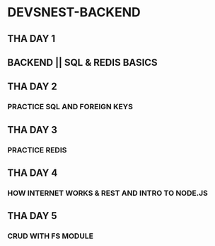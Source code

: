 <!DOCTYPE html>
<html>
<head>
 <h1 style=text-align: center;>DEVSNEST-BACKEND</h1>
</head>
<body>

<h2>THA DAY 1</h2>
<h2>BACKEND || SQL & REDIS BASICS</h2>

<h2>THA DAY 2</h2>
<h3>PRACTICE SQL AND FOREIGN KEYS</h3>

<h2>THA DAY 3</h2>
<h3>PRACTICE REDIS</h3>

<h2>THA DAY 4</h2>
<h3>HOW INTERNET WORKS & REST AND INTRO TO NODE.JS</h3>
 
 <h2>THA DAY 5</h2>
<h3>CRUD WITH FS MODULE</h3>

</body>
</html>




